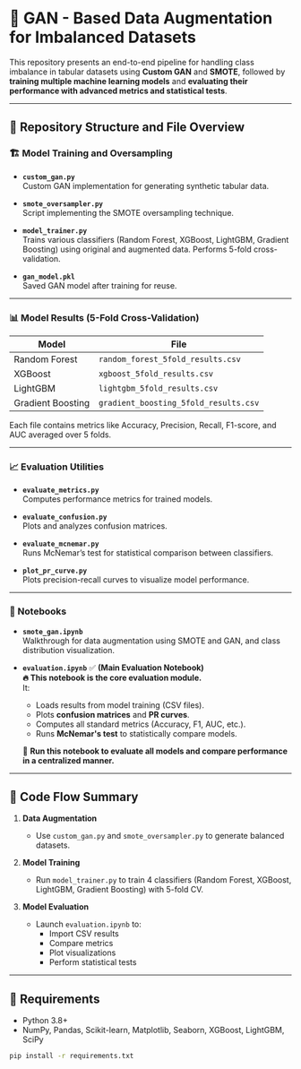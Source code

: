 # 🧠 GAN - Based Data Augmentation for Imbalanced Datasets 

This repository presents an end-to-end pipeline for handling class imbalance in tabular datasets using **Custom GAN** and **SMOTE**, followed by **training multiple machine learning models** and **evaluating their performance with advanced metrics and statistical tests**.

---

## 📂 Repository Structure and File Overview

### 🏗️ Model Training and Oversampling

- **`custom_gan.py`**  
  Custom GAN implementation for generating synthetic tabular data.

- **`smote_oversampler.py`**  
  Script implementing the SMOTE oversampling technique.

- **`model_trainer.py`**  
  Trains various classifiers (Random Forest, XGBoost, LightGBM, Gradient Boosting) using original and augmented data. Performs 5-fold cross-validation.

- **`gan_model.pkl`**  
  Saved GAN model after training for reuse.

---

### 📊 Model Results (5-Fold Cross-Validation)

| Model | File |
|-------|------|
| Random Forest | `random_forest_5fold_results.csv` |
| XGBoost       | `xgboost_5fold_results.csv` |
| LightGBM      | `lightgbm_5fold_results.csv` |
| Gradient Boosting | `gradient_boosting_5fold_results.csv` |

Each file contains metrics like Accuracy, Precision, Recall, F1-score, and AUC averaged over 5 folds.

---

### 📈 Evaluation Utilities

- **`evaluate_metrics.py`**  
  Computes performance metrics for trained models.

- **`evaluate_confusion.py`**  
  Plots and analyzes confusion matrices.

- **`evaluate_mcnemar.py`**  
  Runs McNemar’s test for statistical comparison between classifiers.

- **`plot_pr_curve.py`**  
  Plots precision-recall curves to visualize model performance.

---

### 📓 Notebooks

- **`smote_gan.ipynb`**  
  Walkthrough for data augmentation using SMOTE and GAN, and class distribution visualization.

- **`evaluation.ipynb`** ✅ **(Main Evaluation Notebook)**  
  **🔥 This notebook is the core evaluation module.**  
  It:
  - Loads results from model training (CSV files).
  - Plots **confusion matrices** and **PR curves**.
  - Computes all standard metrics (Accuracy, F1, AUC, etc.).
  - Runs **McNemar's test** to statistically compare models.
  
  📌 **Run this notebook to evaluate all models and compare performance in a centralized manner.**

---

## 🔁 Code Flow Summary

1. **Data Augmentation**
   - Use `custom_gan.py` and `smote_oversampler.py` to generate balanced datasets.

2. **Model Training**
   - Run `model_trainer.py` to train 4 classifiers (Random Forest, XGBoost, LightGBM, Gradient Boosting) with 5-fold CV.

3. **Model Evaluation**
   - Launch `evaluation.ipynb` to:
     - Import CSV results
     - Compare metrics
     - Plot visualizations
     - Perform statistical tests

---

## 📌 Requirements

- Python 3.8+
- NumPy, Pandas, Scikit-learn, Matplotlib, Seaborn, XGBoost, LightGBM, SciPy

```bash
pip install -r requirements.txt
